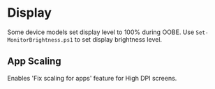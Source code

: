 # Display

Some device models set display level to 100% during OOBE. Use `Set-MonitorBrightness.ps1` to set display brightness level.

## App Scaling

Enables 'Fix scaling for apps' feature for High DPI screens.
